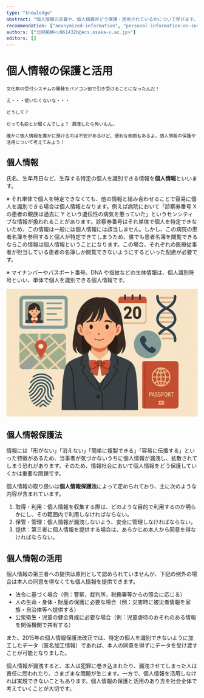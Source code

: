 ```yaml
---
type: "knowledge"
abstract: "個人情報の定義や、個人情報がどう保護・活用されているかについて学びます。"
recommendation: ["anonymized-information", "personal-information-on-sns"]
authors: ["北村祐稀<u961432b@ecs.osaka-u.ac.jp>"]
editors: []
---
```


# 個人情報の保護と活用

```:dialog:left:student1:exclamation
文化祭の受付システムの開発をパソコン部で引き受けることになったんだ！
```

```:dialog:right:student2:surprise
え・・・使いたくないな・・・
```

```:dialog:left:student1:panic
どうして？
```

```:dialog:right:student2:surprise
だって名前とか聞くんでしょ？ 漏洩したら怖いもん。
```

```:dialog:left:teacher2:normal
確かに個人情報を誰かに預けるのは不安があるけど、便利な側面もあるよ。個人情報の保護や活用について考えてみよう！
```

## 個人情報

氏名、生年月日など、生存する特定の個人を識別できる情報を**個人情報**といいます。

※ それ単体で個人を特定できなくても、他の情報と組み合わせることで容易に個人を識別できる場合は個人情報となります。例えば病院において「診察券番号 X の患者の親族は過去に Y という遺伝性の病気を患っていた」というセンシティブな情報が扱われることがあります。診察券番号はそれ単体で個人を特定できないため、この情報は一般には個人情報には該当しません。しかし、この病院の患者名簿を参照すると個人が特定できてしまうため、誰でも患者名簿を閲覧できるならこの情報は個人情報ということになります。この場合、それぞれの医療従事者が担当している患者の名簿しか閲覧できないようにするといった配慮が必要です。

※ マイナンバーやパスポート番号、DNA や指紋などの生体情報は、個人識別符号といい、単体で個人を識別できる個人情報です。

![個人に関する様々な情報が個人情報に該当します](/h30-informatics1/1-information-society-b/illustrations/personal-information.png)

## 個人情報保護法

情報には「形がない」「消えない」「簡単に複製できる」「容易に伝播する」といった特徴があるため、当事者が気づかないうちに個人情報が漏洩し、拡散されてしまう恐れがあります。そのため、情報社会において個人情報をどう保護していくかは重要な問題です。

個人情報の取り扱いは**個人情報保護法**によって定められており、主に次のような内容が含まれています。

1. 取得・利用：個人情報を収集する際は、どのような目的で利用するのか明らかにし、その範囲内で利用しなければならない。
2. 保管・管理：個人情報が漏洩しないよう、安全に管理しなければならない。
3. 提供：第三者に個人情報を提供する場合は、あらかじめ本人から同意を得なければならない。

## 個人情報の活用

個人情報の第三者への提供は原則として認められていませんが、下記の例外の場合は本人の同意を得なくても個人情報を提供できます。

- 法令に基づく場合（例：警察，裁判所，税務署等からの照会に応じる）
- 人の生命・身体・財産の保護に必要な場合（例：災害時に被災者情報を家族・自治体等へ提供する）
- 公衆衛生・児童の健全育成に必要な場合（例：児童虐待のおそれのある情報を関係機関で共有する）

また、2015年の個人情報保護法改正では、特定の個人を識別できないように加工したデータ（匿名加工情報）であれば、本人の同意を得ずにデータを受け渡すことが可能となりました。

個人情報が漏洩すると、本人は犯罪に巻き込まれたり、漏洩させてしまった人は責任に問われたり、さまざまな問題が生じます。一方で、個人情報を活用しなければ実現できないこともあります。個人情報の保護と活用のあり方を社会全体で考えていくことが大切です。
